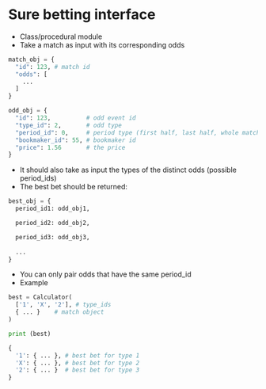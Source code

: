 Sure betting interface
===
* Class/procedural module
* Take a match as input with its corresponding odds
```python
match_obj = {
  "id": 123, # match id
  "odds": [
    ...
  ]
}

odd_obj = {
  "id": 123,          # odd event id
  "type_id": 2,       # odd type
  "period_id": 0,     # period type (first half, last half, whole match bet)
  "bookmaker_id": 55, # bookmaker id
  "price": 1.56       # the price
}
```
* It should also take as input the types of the distinct odds (possible period_ids)
* The best bet should be returned:
```python
best_obj = {
  period_id1: odd_obj1,

  period_id2: odd_obj2,

  period_id3: odd_obj3,
  
  ...
}
```
* You can only pair odds that have the same period_id
* Example
```python
best = Calculator(
  ['1', 'X', '2'], # type_ids
  { ... }    # match object
)

print (best)
```
```python
{
  '1': { ... }, # best bet for type 1
  'X': { ... }, # best bet for type 2
  '2': { ... }  # best bet for type 3
}
```

